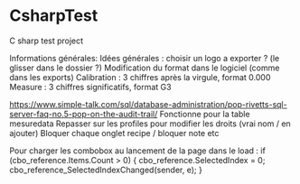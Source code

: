 # CsharpTest
C sharp test project

Informations générales:
Idées générales :
choisir un logo a exporter ? (le glisser dans le dossier  ?)
Modification du format dans le logiciel (comme dans les exports)
	Calibration : 3 chiffres après la virgule, format 0.000
	Measure : 3 chiffres significatifs, format G3

https://www.simple-talk.com/sql/database-administration/pop-rivetts-sql-server-faq-no.5-pop-on-the-audit-trail/
Fonctionne pour la table mesuredata
Repasser sur les profiles pour modifier les droits (vrai nom / en ajouter) Bloquer chaque onglet recipe / bloquer note etc

Pour charger les combobox au lancement de la page dans le load : 
                if (cbo_reference.Items.Count > 0)
                {
                    cbo_reference.SelectedIndex = 0;
                    cbo_reference_SelectedIndexChanged(sender, e);
                }
